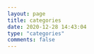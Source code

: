 ```yaml
---
layout: page
title: categories
date: 2020-12-28 14:43:04
type: "categories"
comments: false
---
```

